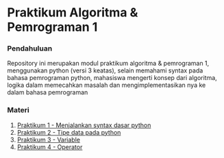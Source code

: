 # Praktikum Algoritma & Pemrograman 1

### Pendahuluan
Repository ini merupakan modul praktikum algoritma & pemrograman 1, menggunakan python (versi 3 keatas), selain memahami syntax pada bahasa pemrograman python, mahasiswa mengerti konsep dari algoritma, logika dalam memecahkan masalah dan mengimplementasikan nya ke dalam bahasa pemrograman

### Materi
1. [Praktikum 1 - Menjalankan syntax dasar python](https://github.com/twseptian/prakalpro1/blob/master/prak-1-menjalankan-python.ipynb)
2. [Praktikum 2 - Tipe data pada python](https://github.com/twseptian/prakalpro1/blob/master/prak-2-tipe-data.ipynb)
3. [Praktikum 3 - Variable](https://github.com/twseptian/prakalpro1/blob/master/prak-3-variable.ipynb)
4. [Praktikum 4 - Operator](https://github.com/twseptian/prakalpro1/blob/master/prak-4-operator.ipynb)
